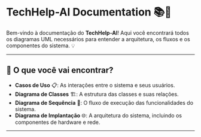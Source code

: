 # TechHelp-AI Documentation 📚🚀

Bem-vindo à documentação do <b>TechHelp-AI</b>! Aqui você encontrará todos os diagramas UML necessários para entender a arquitetura, os fluxos e os componentes do sistema. 💡

---

## 🚀 O que você vai encontrar?

<ul>
  <li><strong>Casos de Uso</strong> 📋: As interações entre o sistema e seus usuários.</li>
  <li><strong>Diagrama de Classes</strong> 🏗️: A estrutura das classes e suas relações.</li>
  <li><strong>Diagrama de Sequência</strong> 🔄: O fluxo de execução das funcionalidades do sistema.</li>
  <li><strong>Diagrama de Implantação</strong> 🌐: A arquitetura do sistema, incluindo os componentes de hardware e rede.</li>
</ul>

---
